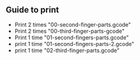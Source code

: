 ## Guide to print

- Print 2 times "00-second-finger-parts.gcode"
- Print 2 times "00-third-finger-parts-gcode"
- Print 1 time "01-second-fingers-parts.gcode"
- print 1 time "01-second-fingers-parts-2.gcode"
- print 1 time "02-third-finger-parts.gcode"
